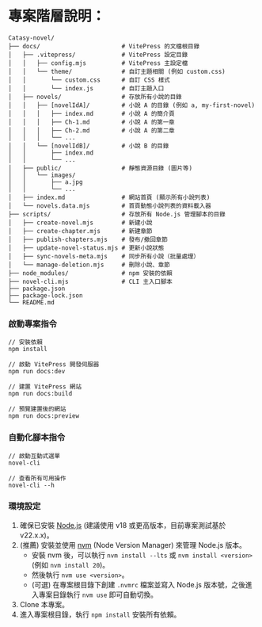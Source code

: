# 專案階層說明：

```!
Catasy-novel/
├── docs/                       # VitePress 的文檔根目錄
│   ├── .vitepress/             # VitePress 設定目錄
│   │   ├── config.mjs          # VitePress 主設定檔
│   │   └── theme/              # 自訂主題相關 (例如 custom.css)
│   │       └── custom.css      # 自訂 CSS 樣式
│   │       └── index.js        # 自訂主題入口
│   ├── novels/                 # 存放所有小說的目錄
│   │   ├── [novelIdA]/         # 小說 A 的目錄 (例如 a, my-first-novel)
│   │   │   ├── index.md        # 小說 A 的簡介頁
│   │   │   ├── Ch-1.md         # 小說 A 的第一章
│   │   │   ├── Ch-2.md         # 小說 A 的第二章
│   │   │   └── ...
│   │   └── [novelIdB]/         # 小說 B 的目錄
│   │       ├── index.md
│   │       └── ...
│   ├── public/                 # 靜態資源目錄 (圖片等)
│   │   └── images/
│   │       ├── a.jpg
│   │       └── ...
│   ├── index.md                # 網站首頁 (顯示所有小說列表)
│   └── novels.data.mjs         # 首頁動態小說列表的資料載入器
├── scripts/                    # 存放所有 Node.js 管理腳本的目錄
│   ├── create-novel.mjs        # 新建小說
│   ├── create-chapter.mjs      # 新建章節
│   ├── publish-chapters.mjs    # 發布/撤回章節
│   ├── update-novel-status.mjs # 更新小說狀態
│   ├── sync-novels-meta.mjs    # 同步所有小說（批量處理）
│   └── manage-deletion.mjs     # 刪除小說、章節
├── node_modules/               # npm 安裝的依賴
├── novel-cli.mjs               # CLI 主入口腳本
├── package.json
├── package-lock.json
└── README.md
```

### 啟動專案指令

```
// 安裝依賴
npm install

// 啟動 VitePress 開發伺服器
npm run docs:dev

// 建置 VitePress 網站
npm run docs:build

// 預覽建置後的網站
npm run docs:preview
```

### 自動化腳本指令

```
// 啟動互動式選單
novel-cli

// 查看所有可用操作
novel-cli --h
```

### 環境設定

1.  確保已安裝 [Node.js](https://nodejs.org/) (建議使用 v18 或更高版本，目前專案測試基於 v22.x.x)。
2.  (推薦) 安裝並使用 [nvm](https://github.com/nvm-sh/nvm) (Node Version Manager) 來管理 Node.js 版本。
    - 安裝 nvm 後，可以執行 `nvm install --lts` 或 `nvm install <version>` (例如 `nvm install 20`)。
    - 然後執行 `nvm use <version>`。
    - (可選) 在專案根目錄下創建 `.nvmrc` 檔案並寫入 Node.js 版本號，之後進入專案目錄執行 `nvm use` 即可自動切換。
3.  Clone 本專案。
4.  進入專案根目錄，執行 `npm install` 安裝所有依賴。
